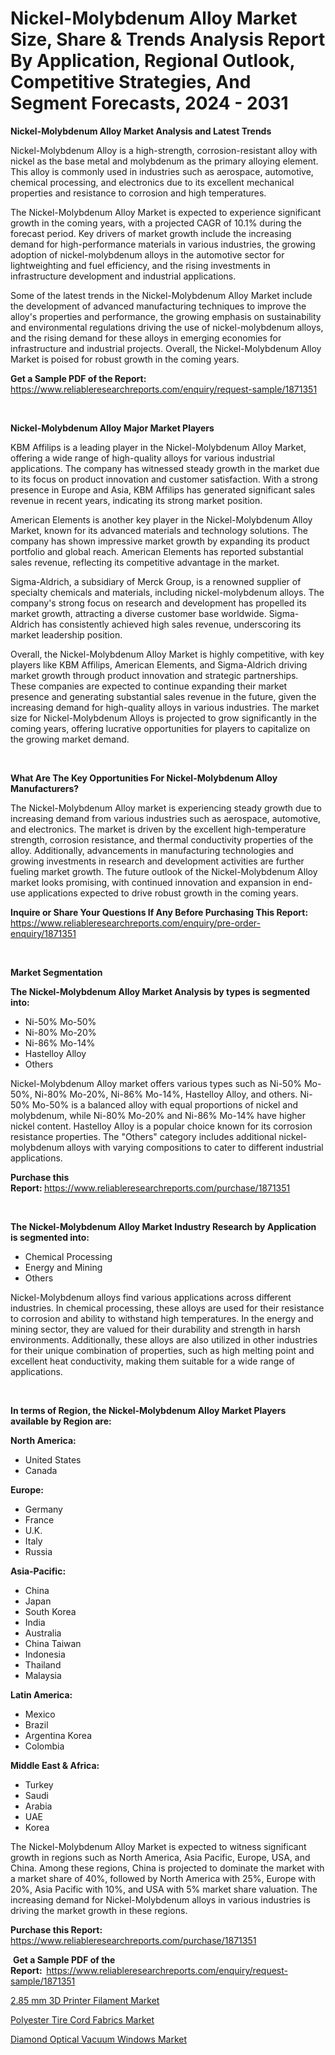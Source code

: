 <p><h1>Nickel-Molybdenum Alloy Market Size, Share & Trends Analysis Report By Application, Regional Outlook, Competitive Strategies, And Segment Forecasts, 2024 - 2031</h1></p><p><strong>Nickel-Molybdenum Alloy Market Analysis and Latest Trends</strong></p>
<p><p>Nickel-Molybdenum Alloy is a high-strength, corrosion-resistant alloy with nickel as the base metal and molybdenum as the primary alloying element. This alloy is commonly used in industries such as aerospace, automotive, chemical processing, and electronics due to its excellent mechanical properties and resistance to corrosion and high temperatures.</p><p>The Nickel-Molybdenum Alloy Market is expected to experience significant growth in the coming years, with a projected CAGR of 10.1% during the forecast period. Key drivers of market growth include the increasing demand for high-performance materials in various industries, the growing adoption of nickel-molybdenum alloys in the automotive sector for lightweighting and fuel efficiency, and the rising investments in infrastructure development and industrial applications.</p><p>Some of the latest trends in the Nickel-Molybdenum Alloy Market include the development of advanced manufacturing techniques to improve the alloy's properties and performance, the growing emphasis on sustainability and environmental regulations driving the use of nickel-molybdenum alloys, and the rising demand for these alloys in emerging economies for infrastructure and industrial projects. Overall, the Nickel-Molybdenum Alloy Market is poised for robust growth in the coming years.</p></p>
<p><strong>Get a Sample PDF of the Report:&nbsp;</strong> <a href="https://www.reliableresearchreports.com/enquiry/request-sample/1871351">https://www.reliableresearchreports.com/enquiry/request-sample/1871351</a></p>
<p>&nbsp;</p>
<p><strong>Nickel-Molybdenum Alloy Major Market Players</strong></p>
<p><p>KBM Affilips is a leading player in the Nickel-Molybdenum Alloy Market, offering a wide range of high-quality alloys for various industrial applications. The company has witnessed steady growth in the market due to its focus on product innovation and customer satisfaction. With a strong presence in Europe and Asia, KBM Affilips has generated significant sales revenue in recent years, indicating its strong market position.</p><p>American Elements is another key player in the Nickel-Molybdenum Alloy Market, known for its advanced materials and technology solutions. The company has shown impressive market growth by expanding its product portfolio and global reach. American Elements has reported substantial sales revenue, reflecting its competitive advantage in the market.</p><p>Sigma-Aldrich, a subsidiary of Merck Group, is a renowned supplier of specialty chemicals and materials, including nickel-molybdenum alloys. The company's strong focus on research and development has propelled its market growth, attracting a diverse customer base worldwide. Sigma-Aldrich has consistently achieved high sales revenue, underscoring its market leadership position.</p><p>Overall, the Nickel-Molybdenum Alloy Market is highly competitive, with key players like KBM Affilips, American Elements, and Sigma-Aldrich driving market growth through product innovation and strategic partnerships. These companies are expected to continue expanding their market presence and generating substantial sales revenue in the future, given the increasing demand for high-quality alloys in various industries. The market size for Nickel-Molybdenum Alloys is projected to grow significantly in the coming years, offering lucrative opportunities for players to capitalize on the growing market demand.</p></p>
<p>&nbsp;</p>
<p><strong>What Are The Key Opportunities For Nickel-Molybdenum Alloy Manufacturers?</strong></p>
<p><p>The Nickel-Molybdenum Alloy market is experiencing steady growth due to increasing demand from various industries such as aerospace, automotive, and electronics. The market is driven by the excellent high-temperature strength, corrosion resistance, and thermal conductivity properties of the alloy. Additionally, advancements in manufacturing technologies and growing investments in research and development activities are further fueling market growth. The future outlook of the Nickel-Molybdenum Alloy market looks promising, with continued innovation and expansion in end-use applications expected to drive robust growth in the coming years.</p></p>
<p><strong>Inquire or Share Your Questions If Any Before Purchasing This Report:</strong> <a href="https://www.reliableresearchreports.com/enquiry/pre-order-enquiry/1871351">https://www.reliableresearchreports.com/enquiry/pre-order-enquiry/1871351</a></p>
<p>&nbsp;</p>
<p><strong>Market Segmentation</strong></p>
<p><strong>The Nickel-Molybdenum Alloy Market Analysis by types is segmented into:</strong></p>
<p><ul><li>Ni-50% Mo-50%</li><li>Ni-80% Mo-20%</li><li>Ni-86% Mo-14%</li><li>Hastelloy Alloy</li><li>Others</li></ul></p>
<p><p>Nickel-Molybdenum Alloy market offers various types such as Ni-50% Mo-50%, Ni-80% Mo-20%, Ni-86% Mo-14%, Hastelloy Alloy, and others. Ni-50% Mo-50% is a balanced alloy with equal proportions of nickel and molybdenum, while Ni-80% Mo-20% and Ni-86% Mo-14% have higher nickel content. Hastelloy Alloy is a popular choice known for its corrosion resistance properties. The "Others" category includes additional nickel-molybdenum alloys with varying compositions to cater to different industrial applications.</p></p>
<p><strong>Purchase this Report:&nbsp;</strong><a href="https://www.reliableresearchreports.com/purchase/1871351">https://www.reliableresearchreports.com/purchase/1871351</a></p>
<p>&nbsp;</p>
<p><strong>The Nickel-Molybdenum Alloy Market Industry Research by Application is segmented into:</strong></p>
<p><ul><li>Chemical Processing</li><li>Energy and Mining</li><li>Others</li></ul></p>
<p><p>Nickel-Molybdenum alloys find various applications across different industries. In chemical processing, these alloys are used for their resistance to corrosion and ability to withstand high temperatures. In the energy and mining sector, they are valued for their durability and strength in harsh environments. Additionally, these alloys are also utilized in other industries for their unique combination of properties, such as high melting point and excellent heat conductivity, making them suitable for a wide range of applications.</p></p>
<p>&nbsp;</p>
<p><strong>In terms of Region, the Nickel-Molybdenum Alloy Market Players available by Region are:</strong></p>
<p>
    <p> <strong> North America: </strong>
        <ul>
            <li>United States</li>
            <li>Canada</li>
        </ul>
        </p> 
    <p> <strong> Europe: </strong>
        <ul>
            <li>Germany</li>
            <li>France</li>
            <li>U.K.</li>
            <li>Italy</li>
            <li>Russia</li>
        </ul>
        </p> 
    <p> <strong> Asia-Pacific: </strong>
        <ul>
            <li>China</li>
            <li>Japan</li>
            <li>South Korea</li>
            <li>India</li>
            <li>Australia</li>
            <li>China Taiwan</li>
            <li>Indonesia</li>
            <li>Thailand</li>
            <li>Malaysia</li>
        </ul>
        </p> 
    <p> <strong> Latin America: </strong>
        <ul>
            <li>Mexico</li>
            <li>Brazil</li>
            <li>Argentina Korea</li>
            <li>Colombia</li>
        </ul>
        </p> 
    <p> <strong> Middle East & Africa: </strong>
        <ul>
            <li>Turkey</li>
            <li>Saudi</li>
            <li>Arabia</li>
            <li>UAE</li>
            <li>Korea</li>
        </ul>
    </p>
    </p>
<p><p>The Nickel-Molybdenum Alloy Market is expected to witness significant growth in regions such as North America, Asia Pacific, Europe, USA, and China. Among these regions, China is projected to dominate the market with a market share of 40%, followed by North America with 25%, Europe with 20%, Asia Pacific with 10%, and USA with 5% market share valuation. The increasing demand for Nickel-Molybdenum alloys in various industries is driving the market growth in these regions.</p></p>
<p><strong>Purchase this Report: </strong><a href="https://www.reliableresearchreports.com/purchase/1871351">https://www.reliableresearchreports.com/purchase/1871351</a></p>
<p>&nbsp;<strong>Get a Sample PDF of the Report:&nbsp;&nbsp;</strong><a href="https://www.reliableresearchreports.com/enquiry/request-sample/1871351">https://www.reliableresearchreports.com/enquiry/request-sample/1871351</a></p>
<p><strong></strong></p>
<p><p><a href="https://github.com/bobicer/Market-Research-Report-List-2/blob/main/285-mm-3d-printer-filament-market.md">2.85 mm 3D Printer Filament Market</a></p><p><a href="https://github.com/timeliteaut/Market-Research-Report-List-1/blob/main/polyester-tire-cord-fabrics-market.md">Polyester Tire Cord Fabrics Market</a></p><p><a href="https://github.com/seekum/Market-Research-Report-List-1/blob/main/diamond-optical-vacuum-windows-market.md">Diamond Optical Vacuum Windows Market</a></p></p>